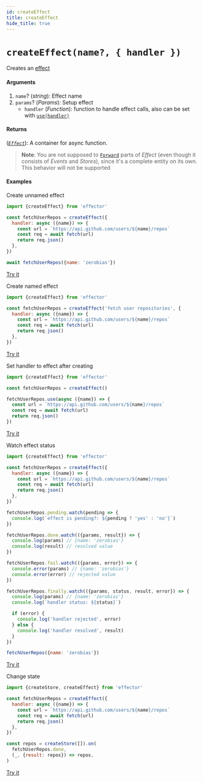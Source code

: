 ```yaml
---
id: createEffect
title: createEffect
hide_title: true
---
```


# `createEffect(name?, { handler })`

Creates an [effect](Effect.md)

#### Arguments

1. `name`? (_string_): Effect name
2. `params`? (_Params_): Setup effect
   - `handler` (_Function_): function to handle effect calls, also can be set with [`use(handler)`](#use)

#### Returns

([_`Effect`_](Effect.md)): A container for async function.

> **Note**: You are not supposed to [`Forward`](forward.md) parts of _Effect_ (even though it consists of _Events_ and _Stores_), since it's a complete entity on its own. This behavior will not be supported

#### Examples

Create unnamed effect

```js try
import {createEffect} from 'effector'

const fetchUserRepos = createEffect({
  handler: async ({name}) => {
    const url = `https://api.github.com/users/${name}/repos`
    const req = await fetch(url)
    return req.json()
  },
})

await fetchUserRepos({name: 'zerobias'})
```

[Try it](https://share.effector.dev/6pNaXVyU)

Create named effect

```js try
import {createEffect} from 'effector'

const fetchUserRepos = createEffect('fetch user repositories', {
  handler: async ({name}) => {
    const url = `https://api.github.com/users/${name}/repos`
    const req = await fetch(url)
    return req.json()
  },
})
```

[Try it](https://share.effector.dev/Oe3zcAgn)

Set handler to effect after creating

```js try
import {createEffect} from 'effector'

const fetchUserRepos = createEffect()

fetchUserRepos.use(async ({name}) => {
  const url = `https://api.github.com/users/${name}/repos`
  const req = await fetch(url)
  return req.json()
})
```

[Try it](https://share.effector.dev/Wp9b9RF4)

Watch effect status

```js try
import {createEffect} from 'effector'

const fetchUserRepos = createEffect({
  handler: async ({name}) => {
    const url = `https://api.github.com/users/${name}/repos`
    const req = await fetch(url)
    return req.json()
  },
})

fetchUserRepos.pending.watch(pending => {
  console.log(`effect is pending?: ${pending ? 'yes' : 'no'}`)
})

fetchUserRepos.done.watch(({params, result}) => {
  console.log(params) // {name: 'zerobias'}
  console.log(result) // resolved value
})

fetchUserRepos.fail.watch(({params, error}) => {
  console.error(params) // {name: 'zerobias'}
  console.error(error) // rejected value
})

fetchUserRepos.finally.watch(({params, status, result, error}) => {
  console.log(params) // {name: 'zerobias'}
  console.log(`handler status: ${status}`)

  if (error) {
    console.log('handler rejected', error)
  } else {
    console.log('handler resolved', result)
  }
})

fetchUserRepos({name: 'zerobias'})
```

[Try it](https://share.effector.dev/8tauAC1P)

Change state

```js try
import {createStore, createEffect} from 'effector'

const fetchUserRepos = createEffect({
  handler: async ({name}) => {
    const url = `https://api.github.com/users/${name}/repos`
    const req = await fetch(url)
    return req.json()
  },
})

const repos = createStore([]).on(
  fetchUserRepos.done,
  (_, {result: repos}) => repos,
)
```

[Try it](https://share.effector.dev/JNeawjtw)
